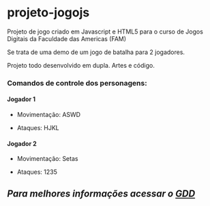 # projeto-jogojs
Projeto de jogo criado em Javascript e HTML5 para o curso de Jogos Digitais da Faculdade das Americas (FAM)

Se trata de uma demo de um jogo de batalha para 2 jogadores.

Projeto todo desenvolvido em dupla. Artes e código.

### Comandos de controle dos personagens:

#### Jogador 1

 - Movimentação: ASWD

 - Ataques: HJKL

#### Jogador 2

 - Movimentação: Setas

 - Ataques: 1235

## _Para melhores informações acessar o [GDD](https://github.com/thiagolrios/projeto-jogojs/blob/master/GDD.pdf)_
